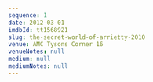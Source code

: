 ```yaml
---
sequence: 1
date: 2012-03-01
imdbId: tt1568921
slug: the-secret-world-of-arrietty-2010
venue: AMC Tysons Corner 16
venueNotes: null
medium: null
mediumNotes: null
---
```


